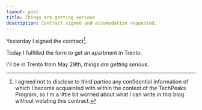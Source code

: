 ```yaml
---
layout: post
title: Things are getting serious
description: Contract signed and accomodation requested.
---
```


Yesterday I signed the contract[^foot].

Today I fulfilled the form to get an apartment in Trento.

I'll be in Trento from May 29th, *things are getting serious*.

[^foot]: I agreed not to disclose to third parties any confidential information of which I 
become acquainted with within the context of the TechPeaks Program, so I'm a little bit worried about what I can write in this blog without violating this contract.